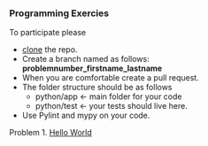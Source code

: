 ### Programming Exercies

To participate please 
* [clone](https://desktop.github.com/) the repo.
* Create a branch named as follows: **problemnumber_firstname_lastname**
* When you are comfortable create a pull request.
* The folder structure should be as follows
    * python/app  <- main folder for your code
    * python/test  <- your tests should live here.
* Use Pylint and mypy on your code.

Problem 1. [Hello World](problem1.md)
